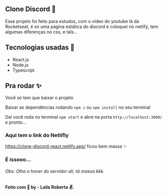 

## Clone Discord :book:
Esse projeto foi feito para estudos, com o vídeo do youtube lá da Rocketseat, é só uma página estática do discord e coloquei no netlify, tem algumas diferenças no css, e tals...

## Tecnologias usadas :rocket: 

- React.js 
- Node.js
- Typescript

## Pra rodar :sparkles:

Você só tem que baixar o projeto

Baixar as dependências rodando `npm i` ou `npm install` no seu terminal

Daí você roda no terminal `npm start` e abre na porta `http://localhost:3000/` e pronto...

### Aqui tem o link do Netlifly 

https://clone-discord-react.netlify.app/ ficou bem massa :sparkles:

### É issooo... 

###### Obs: Olha o hover do servidor ali, tá massa kkk.
####  Feito com :purple_heart:  by - Laila Roberta :v:.



